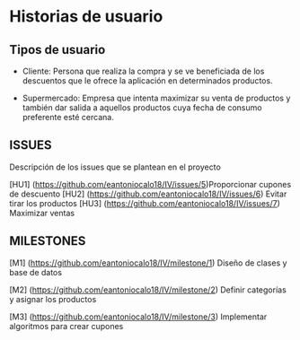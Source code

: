 # Historias de usuario 

## Tipos de usuario

- Cliente: Persona que realiza la compra y se ve beneficiada de los descuentos que le ofrece la aplicación en determinados productos.

- Supermercado: Empresa que intenta maximizar su venta de productos y también dar salida a aquellos productos cuya fecha de consumo preferente esté cercana.

## ISSUES
Descripción de los issues que se plantean en el proyecto

[HU1] (https://github.com/eantoniocalo18/IV/issues/5)Proporcionar cupones de descuento 
[HU2] (https://github.com/eantoniocalo18/IV/issues/6) Evitar tirar los productos
[HU3] (https://github.com/eantoniocalo18/IV/issues/7) Maximizar ventas

## MILESTONES

[M1] (https://github.com/eantoniocalo18/IV/milestone/1) Diseño de clases y base de datos

[M2] (https://github.com/eantoniocalo18/IV/milestone/2) Definir categorías y asignar los productos

[M3] (https://github.com/eantoniocalo18/IV/milestone/3) Implementar algoritmos para crear cupones
